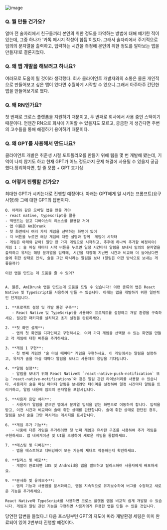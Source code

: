 ![image](https://d1ccleacxg8gcm.cloudfront.net/JeongCheolLee/images/h1ac8h774g1db.png)
### Q. 뭘 만들 건가요?
얼마 전 술자리에서 친구들끼리 본인의 취한 정도를 파악하는 방법에 대해 얘기한 적이 있는데, 그중 하나가 '카톡 메시지 작성이 힘듬'이었다. 그래서 술자리에서 주기적으로 임의의 문자열을 출력하고, 입력하는 시간을 측정해 본인의 취한 정도를 알아보는 앱을 만들자!로 결론지었다.

### Q. 왜 앱 개발을 해보려고 하나요?
여러모로 도움이 될 것이라 생각했다. 회사 클라이언트 개발자와의 소통은 물론 개인적으로 만들어보고 싶은 앱이 있다면 수월하게 시작할 수 있으니.그래서 아주아주 간단한 앱을 만들어보기로 했다.

### Q. 왜 RN인가요?
첫 번째로 크로스 플랫폼을 지원하기 때문이고, 두 번째로 회사에서 사용 중인 스택이기 때문이다. 언젠간 RN으로 회사에 기여할 수 있을지도 모르고, 궁금한 게 생긴다면 주변의 고수들을 통해 해결하기 용이하기 때문이다.

### Q. 왜 GPT를 사용해서 만드나요?
클라이언트 개발은 취준생 시절 포트폴리오를 만들기 위해 웹을 몇 번 개발해 봤는데, 기억이 나지 않기도 하고 현재 GPT가 어느 정도까지 문제 해결에 사용될 수 있을지 궁금했다.정리하자면, 할 줄 모름 + GPT 호기심

### Q. 어떻게 진행할 건가요?
최대한 GPT가 시키는대로 진행할 예정이다.
아래는 GPT에게 일 시키는 프롬프트(요구사항)와 그에 대한 GPT의 답변이다.

```
Q. 아래와 같은 모바일 앱을 만들 거야
- react native, typescript를 활용
- 백엔드는 없고 디바이스의 리소스를 활용할 거야
- 앱 이름은 AmIDrunk
- 첫 화면에서 여러 가지 게임을 선택하는 화면이 있어
- 각 버튼을 누르면 해당 게임에 대한 설명과 함께  게임이 시작돼
- 게임은 아래와 같아( 일단 한 가지 게임으로 시작하고, 추후에 하나씩 추가할 예정이야)
게임 1 : 술 마실 때마다 시작 버튼을 누르면 일정 시간마다 알림을 보내서 임의의 문자열을 출력하고 유저는 해당 문자열을 입력해, 시간을 저장해 지난번 시간과 비교해 더 늘어났다면 술에 취한 상태로 인식, 술을 그만 마시라는 알림을 보내 (알림은 어떤 방식으로 보내는 게 좋을까?)

이런 앱을 만드는 데 도움을 줄 수 있어?  


A. 물론, AmIDrunk 앱을 만드는데 도움을 드릴 수 있습니다! 이런 종류의 앱은 React Native 및 TypeScript를 사용하여 만들 수 있습니다. 아래는 앱을 개발하기 위한 일반적인 단계입니다.

1. **프로젝트 설정 및 개발 환경 구축**:
   - React Native 및 TypeScript를 사용하여 프로젝트를 설정하고 개발 환경을 구축하세요. 필요한 패키지를 설치하고 초기 설정을 완료하세요.

2. **첫 화면 설계**:
   - 앱의 첫 화면을 디자인하고 구현하세요. 여러 가지 게임을 선택할 수 있는 화면을 만들고 각 게임에 대한 버튼을 추가하세요.

3. **게임 1 구현**:
   - 첫 번째 게임인 "술 마실 때마다" 게임을 구현하세요. 이 게임에서는 알림을 설정하고, 유저가 술을 마실 때마다 알림을 보내고 사용자의 응답을 기다립니다.

4. **알림 설정**:
   - 알림을 보내기 위해 React Native의 `react-native-push-notification` 또는 `react-native-notifications`와 같은 알림 관련 라이브러리를 사용할 수 있습니다. 사용자가 술을 마실 때마다 알림을 보내려면 타이머를 설정하여 일정 시간마다 알림을 트리거하고, 알림 내용에 임의의 문자열을 포함시킵니다.

5. **사용자 응답 처리**:
   - 사용자가 알림을 받으면 앱에서 문자열 입력을 받는 화면으로 이동하게 합니다. 입력을 받고, 이전 시간과 비교하여 술에 취한 상태를 판단합니다. 술에 취한 상태로 판단된 경우, 알림을 보내 술을 그만 마시라는 메시지를 표시합니다.

6. **게임 추가 기능**:
   - 나중에 다른 게임을 추가하려면 첫 번째 게임과 유사한 구조를 사용하여 추가 게임을 구현하세요. 앱 내비게이션 및 UI를 조정하여 새로운 게임을 통합하세요.

7. **테스팅 및 디버깅**:
   - 앱을 테스트하고 디버깅하여 모든 기능이 제대로 작동하는지 확인하세요.

8. **릴리스 및 배포**:
   - 개발이 완료되면 iOS 및 Android용 앱을 빌드하고 릴리스하여 사용자에게 배포하세요.

9. **문서화 및 유지보수**:
   - 앱의 기능과 사용법을 문서화하고, 앱을 지속적으로 유지보수하여 버그를 수정하고 새로운 기능을 추가하세요.

React Native와 TypeScript를 사용하면 크로스 플랫폼 앱을 비교적 쉽게 개발할 수 있습니다. 게임과 알림 관련 기능을 구현하면 사용자에게 유용한 앱을 만들 수 있을 것입니다.

```

당연한 답변을 들었다..!
다음 포스팅부턴 GPT의 지도에 따라 개발환경 세팅은 이미 완료되어 있어 2번부터 진행할 예정이다.